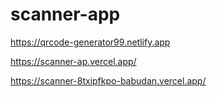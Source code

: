 # scanner-app

<!-- link to deploy the app -->
https://qrcode-generator99.netlify.app


<!-- vercel link of this deployed app -->
https://scanner-ap.vercel.app/

<!-- production link -->

https://scanner-8txipfkpo-babudan.vercel.app/